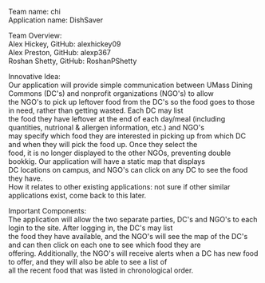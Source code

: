 Team name: chi \
Application name: DishSaver

Team Overview: \
Alex Hickey, GitHub: alexhickey09 \
Alex Preston, GitHub: alexp367 \
Roshan Shetty, GitHub: RoshanPShetty

Innovative Idea: \
Our application will provide simple communication between UMass Dining Commons (DC's) and nonprofit organizations (NGO's) to allow \
the NGO's to pick up leftover food from the DC's so the food goes to those in need, rather than getting wasted. Each DC may list \
the food they have leftover at the end of each day/meal (including quantities, nutrional & allergen information, etc.) and NGO's \
may specify which food they are interested in picking up from which DC and when they will pick the food up. Once they select the \
food, it is no longer displayed to the other NGOs, preventing double bookkig. Our application will have a static map that displays \
DC locations on campus, and NGO's can click on any DC to see the food they have. \
How it relates to other existing applications: not sure if other similar applications exist, come back to this later.

Important Components: \
The application will allow the two separate parties, DC's and NGO's to each login to the site. After logging in, the DC's may list \
the food they have available, and the NGO's will see the map of the DC's and can then click on each one to see which food they are \
offering. Additionally, the NGO's will receive alerts when a DC has new food to offer, and they will also be able to see a list of \
all the recent food that was listed in chronological order.
